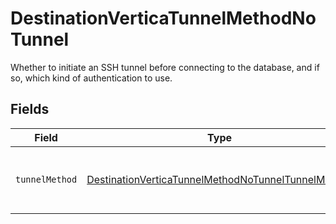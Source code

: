 # DestinationVerticaTunnelMethodNoTunnel

Whether to initiate an SSH tunnel before connecting to the database, and if so, which kind of authentication to use.


## Fields

| Field                                                                                                                           | Type                                                                                                                            | Required                                                                                                                        | Description                                                                                                                     |
| ------------------------------------------------------------------------------------------------------------------------------- | ------------------------------------------------------------------------------------------------------------------------------- | ------------------------------------------------------------------------------------------------------------------------------- | ------------------------------------------------------------------------------------------------------------------------------- |
| `tunnelMethod`                                                                                                                  | [DestinationVerticaTunnelMethodNoTunnelTunnelMethod](../../models/shared/DestinationVerticaTunnelMethodNoTunnelTunnelMethod.md) | :heavy_check_mark:                                                                                                              | No ssh tunnel needed to connect to database                                                                                     |